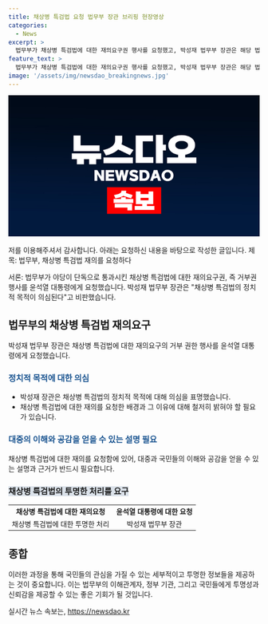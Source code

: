 ```yaml
---
title: 채상병 특검법 요청 법무부 장관 브리핑 현장영상
categories:
  - News
excerpt: >
  법무부가 채상병 특검법에 대한 재의요구권 행사를 요청했고, 박성재 법무부 장관은 해당 법의 정치적 목적을 비판했습니다. 이 문제에 대한 <현장영상>을 통해 자세한 내용을 확인해보세요.
feature_text: >
  법무부가 채상병 특검법에 대한 재의요구권 행사를 요청했고, 박성재 법무부 장관은 해당 법의 정치적 목적을 비판했습니다. 이 문제에 대한 <현장영상>을 통해 자세한 내용을 확인해보세요.
image: '/assets/img/newsdao_breakingnews.jpg'
---
```


<p><img src="/assets/img/newsdao_breakingnews.jpg" alt="flaretime 속보" /></p>

<p>저를 이용해주셔서 감사합니다. 아래는 요청하신 내용을 바탕으로 작성한 글입니다.
제목: 법무부, 채상병 특검법 재의를 요청하다</p>

<p>서론: 법무부가 야당이 단독으로 통과시킨 채상병 특검법에 대한 재의요구권, 즉 거부권 행사를 윤석열 대통령에게 요청했습니다. 박성재 법무부 장관은 "채상병 특검법의 정치적 목적이 의심된다"고 비판했습니다.</p>

<h2 data-ke-size="size26">법무부의 채상병 특검법 재의요구</h2>

<p data-ke-size="size16">박성재 법무부 장관은 채상병 특검법에 대한 재의요구의 거부 권한 행사를 윤석열 대통령에게 요청했습니다.</p>

<h3><b><span style="color: #1a5490;">정치적 목적에 대한 의심</span></b></h3>

<ul>
  <li>박성재 장관은 채상병 특검법의 정치적 목적에 대해 의심을 표명했습니다.</li>
  <li>채상병 특검법에 대한 재의를 요청한 배경과 그 이유에 대해 철저히 밝혀야 할 필요가 있습니다.</li>
</ul>

<h3><b><span style="color: #1a5490;">대중의 이해와 공감을 얻을 수 있는 설명 필요</span></b></h3>

<p data-ke-size="size16">채상병 특검법에 대한 재의를 요청함에 있어, 대중과 국민들의 이해와 공감을 얻을 수 있는 설명과 근거가 반드시 필요합니다.</p>

<h3><b><span style="background-color: #21538527;">채상병 특검법의 투명한 처리를 요구</span></b></h3>

<table>
  <tr>
    <td style="text-align: center; height: 17px;"><b>채상병 특검법에 대한 재의요청</b></td>
    <td style="text-align: center; height: 17px;"><b>윤석열 대통령에 대한 요청</b></td>
  </tr>
  <tr>
    <td style="text-align: center; height: 17px;">채상병 특검법에 대한 투명한 처리</td>
    <td style="text-align: center; height: 17px;">박성재 법무부 장관</td>
  </tr>
</table>

<h2 data-ke-size="size26">종합</h2>

<p data-ke-size="size16">이러한 과정을 통해 국민들의 관심을 가질 수 있는 세부적이고 투명한 정보들을 제공하는 것이 중요합니다. 이는 법무부의 이해관계자, 정부 기관, 그리고 국민들에게 투명성과 신뢰감을 제공할 수 있는 좋은 기회가 될 것입니다.</p>
실시간 뉴스 속보는, <a href="https://newsdao.kr" rel="dofollow">https://newsdao.kr</a>


